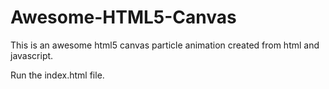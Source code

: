 # Awesome-HTML5-Canvas
This is an awesome html5 canvas particle animation created from html and  javascript.

Run the index.html file.
